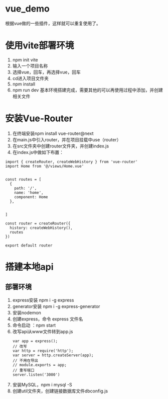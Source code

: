 # vue_demo
根据vue做的一些插件，这样就可以重复使用了。

# 使用vite部署环境 
1. npm init vite 
2. 输入一个项目名称
3. 选择vue，回车，再选择vue，回车
4. cd进入项目文件夹
5. npm install
6. npm run dev
基本环境搭建完成，需要其他的可以再使用过程中添加，并创建相关文件

# 安装Vue-Router
1. 在终端安装npm install vue-router@next
2. 在main.js中引入router，并在项目挂载中use（router）
3. 在src文件夹中创建router文件夹，并创建index.js
4. 在index.js中做如下布置：
```
import { createRouter, createWebHistory } from 'vue-router'
import Home from '@/views/Home.vue'


const routes = [
  {
    path: '/',
    name: 'home',
    component: Home
  },
  
   
]

const router = createRouter({
  history: createWebHistory(),
  routes
})

export default router
```

# 搭建本地api
## 部署环境
1. express安装 npm i -g express
2. generator安装 npm i -g express-generator
3. 安装nodemon
4. 创建express，命令 express 文件名
5. 命令启动 ：npm start
6. 改写api从www文件转到app.js
   ```
   var app = express();
   // 改写
   var http = require('http');
   var server = http.createServer(app);
   // 不用在导出
   // module.exports = app;
   // 重写端口
   server.listen('3000')
   ```
7. 安装MySQL，npm i mysql -S
8. 创建util文件夹，创建链接数据库文件dbconfig.js
   